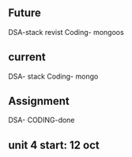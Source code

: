 ## Future

DSA-stack revist
Coding- mongoos

## current

DSA- stack
Coding- mongo

## Assignment

DSA- 
CODING-done 
## unit 4 start:  12 oct
